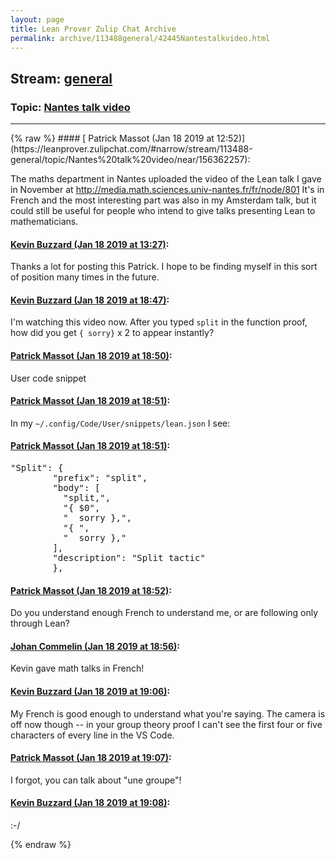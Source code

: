 ```yaml
---
layout: page
title: Lean Prover Zulip Chat Archive 
permalink: archive/113488general/42445Nantestalkvideo.html
---
```


## Stream: [general](https://leanprover-community.github.io/archive/113488general/index.html)
### Topic: [Nantes talk video](https://leanprover-community.github.io/archive/113488general/42445Nantestalkvideo.html)

---

<base href="https://leanprover.zulipchat.com">
{% raw %}
#### [ Patrick Massot (Jan 18 2019 at 12:52)](https://leanprover.zulipchat.com/#narrow/stream/113488-general/topic/Nantes%20talk%20video/near/156362257):
<p>The maths department in Nantes uploaded the video of the Lean talk I gave in November at <a href="http://media.math.sciences.univ-nantes.fr/fr/node/801" target="_blank" title="http://media.math.sciences.univ-nantes.fr/fr/node/801">http://media.math.sciences.univ-nantes.fr/fr/node/801</a> It's in French and the most interesting part was also in my Amsterdam talk, but it could still be useful for people who intend to give talks presenting Lean to mathematicians.</p>

#### [ Kevin Buzzard (Jan 18 2019 at 13:27)](https://leanprover.zulipchat.com/#narrow/stream/113488-general/topic/Nantes%20talk%20video/near/156363763):
<p>Thanks a lot for posting this Patrick. I hope to be finding myself in this sort of position many times in the future.</p>

#### [ Kevin Buzzard (Jan 18 2019 at 18:47)](https://leanprover.zulipchat.com/#narrow/stream/113488-general/topic/Nantes%20talk%20video/near/156386051):
<p>I'm watching this video now. After you typed <code>split</code> in the function proof, how did you get <code>{ sorry}</code> x 2 to appear instantly?</p>

#### [ Patrick Massot (Jan 18 2019 at 18:50)](https://leanprover.zulipchat.com/#narrow/stream/113488-general/topic/Nantes%20talk%20video/near/156386271):
<p>User code snippet</p>

#### [ Patrick Massot (Jan 18 2019 at 18:51)](https://leanprover.zulipchat.com/#narrow/stream/113488-general/topic/Nantes%20talk%20video/near/156386293):
<p>In my <code>~/.config/Code/User/snippets/lean.json</code> I see:</p>

#### [ Patrick Massot (Jan 18 2019 at 18:51)](https://leanprover.zulipchat.com/#narrow/stream/113488-general/topic/Nantes%20talk%20video/near/156386309):
<div class="codehilite"><pre><span></span><span class="s2">&quot;Split&quot;</span><span class="err">:</span> <span class="p">{</span>
        <span class="nt">&quot;prefix&quot;</span><span class="p">:</span> <span class="s2">&quot;split&quot;</span><span class="p">,</span>
        <span class="nt">&quot;body&quot;</span><span class="p">:</span> <span class="p">[</span>
          <span class="s2">&quot;split,&quot;</span><span class="p">,</span>
          <span class="s2">&quot;{ $0&quot;</span><span class="p">,</span>
          <span class="s2">&quot;  sorry },&quot;</span><span class="p">,</span>
          <span class="s2">&quot;{ &quot;</span><span class="p">,</span>
          <span class="s2">&quot;  sorry },&quot;</span>
        <span class="p">],</span>
        <span class="nt">&quot;description&quot;</span><span class="p">:</span> <span class="s2">&quot;Split tactic&quot;</span>
        <span class="p">}</span><span class="err">,</span>
</pre></div>

#### [ Patrick Massot (Jan 18 2019 at 18:52)](https://leanprover.zulipchat.com/#narrow/stream/113488-general/topic/Nantes%20talk%20video/near/156386380):
<p>Do you understand enough French to understand me, or are following only through Lean?</p>

#### [ Johan Commelin (Jan 18 2019 at 18:56)](https://leanprover.zulipchat.com/#narrow/stream/113488-general/topic/Nantes%20talk%20video/near/156386670):
<p>Kevin gave math talks in French!</p>

#### [ Kevin Buzzard (Jan 18 2019 at 19:06)](https://leanprover.zulipchat.com/#narrow/stream/113488-general/topic/Nantes%20talk%20video/near/156387286):
<p>My French is good enough to understand what you're saying. The camera is off now though -- in your group theory proof I can't see the first four or five characters of every line in the VS Code.</p>

#### [ Patrick Massot (Jan 18 2019 at 19:07)](https://leanprover.zulipchat.com/#narrow/stream/113488-general/topic/Nantes%20talk%20video/near/156387316):
<p>I forgot, you can talk about "une groupe"!</p>

#### [ Kevin Buzzard (Jan 18 2019 at 19:08)](https://leanprover.zulipchat.com/#narrow/stream/113488-general/topic/Nantes%20talk%20video/near/156387422):
<p>:-/</p>


{% endraw %}
